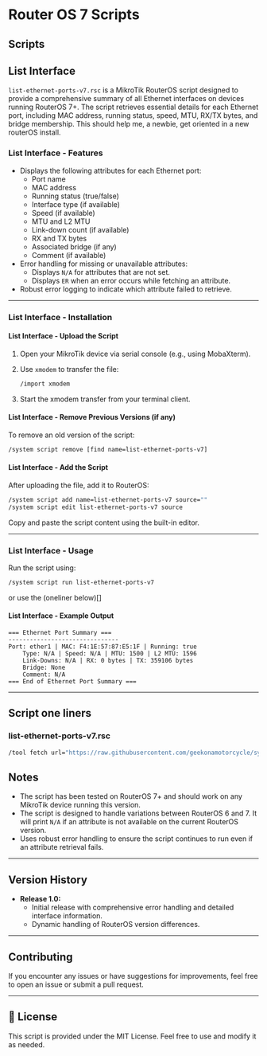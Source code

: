 # Router OS 7 Scripts

## Scripts

## List Interface

`list-ethernet-ports-v7.rsc` is a MikroTik RouterOS script designed to provide a comprehensive summary of all Ethernet
interfaces on devices running RouterOS 7+. The script retrieves essential details for each Ethernet port, including MAC
address, running status, speed, MTU, RX/TX bytes, and bridge membership. This should help me, a newbie, get oriented in
a new routerOS install.

### List Interface - Features

- Displays the following attributes for each Ethernet port:
  - Port name
  - MAC address
  - Running status (true/false)
  - Interface type (if available)
  - Speed (if available)
  - MTU and L2 MTU
  - Link-down count (if available)
  - RX and TX bytes
  - Associated bridge (if any)
  - Comment (if available)
- Error handling for missing or unavailable attributes:
  - Displays `N/A` for attributes that are not set.
  - Displays `ER` when an error occurs while fetching an attribute.
- Robust error logging to indicate which attribute failed to retrieve.

---

### List Interface - Installation

#### List Interface - Upload the Script

1. Open your MikroTik device via serial console (e.g., using MobaXterm).
2. Use `xmodem` to transfer the file:

   ```bash
   /import xmodem
   ```

3. Start the xmodem transfer from your terminal client.

#### List Interface - Remove Previous Versions (if any)

To remove an old version of the script:

```bash
/system script remove [find name=list-ethernet-ports-v7]
```

#### List Interface - Add the Script

After uploading the file, add it to RouterOS:

```bash
/system script add name=list-ethernet-ports-v7 source=""
/system script edit list-ethernet-ports-v7 source
```

Copy and paste the script content using the built-in editor.

---

### List Interface - Usage

Run the script using:

```bash
/system script run list-ethernet-ports-v7
```

or use the (oneliner below)[]

#### List Interface - Example Output

```text
=== Ethernet Port Summary ===
-------------------------------
Port: ether1 | MAC: F4:1E:57:87:E5:1F | Running: true
    Type: N/A | Speed: N/A | MTU: 1500 | L2 MTU: 1596
    Link-Downs: N/A | RX: 0 bytes | TX: 359106 bytes
    Bridge: None
    Comment: N/A
=== End of Ethernet Port Summary ===
```

---

## Script one liners

### list-ethernet-ports-v7.rsc

```bash
/tool fetch url="https://raw.githubusercontent.com/geekonamotorcycle/sysadmins-grimoires/refs/heads/main/scripts/firewall/routeros/list-ehernet-ports-v7.rsc" mode=https dst-path=list-ethernet-ports-v7.rsc && /import list-ethernet-ports-v7.rsc
```

## Notes

- The script has been tested on RouterOS 7+ and should work on any MikroTik device running this version.
- The script is designed to handle variations between RouterOS 6 and 7. It will print `N/A` if an attribute is not
  available on the current RouterOS version.
- Uses robust error handling to ensure the script continues to run even if an attribute retrieval fails.

---

## Version History

- **Release 1.0:**
  - Initial release with comprehensive error handling and detailed interface information.
  - Dynamic handling of RouterOS version differences.

---

## Contributing

If you encounter any issues or have suggestions for improvements, feel free to open an issue or submit a pull request.

---

## 📜 License

This script is provided under the MIT License. Feel free to use and modify it as needed.
